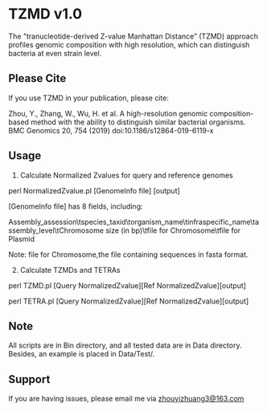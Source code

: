 # TZMD v1.0
 The "tranucleotide-derived Z-value Manhattan Distance” (TZMD) approach profiles genomic composition with high resolution, which can distinguish bacteria at even strain level. 
 
 ## Please Cite ##
If you use TZMD in your publication, please cite:

Zhou, Y., Zhang, W., Wu, H. et al. A high-resolution genomic composition-based method with the ability to distinguish similar bacterial organisms. BMC Genomics 20, 754 (2019) doi:10.1186/s12864-019-6119-x

## Usage ##
1. Calculate Normalized Zvalues for query and reference genomes

perl NormalizedZvalue.pl [GenomeInfo file] [output]

[GenomeInfo file] has 8 fields, including:

 Assembly_assession\tspecies_taxid\torganism_name\tinfraspecific_name\tassembly_level\tChromosome size (in bp)\tfile for Chromosome\tfile for Plasmid
 
Note: file for Chromosome,the file containing sequences in fasta format.
  
2. Calculate TZMDs and TETRAs

 perl TZMD.pl [Query NormalizedZvalue][Ref NormalizedZvalue][output]
 
 perl TETRA.pl [Query NormalizedZvalue][Ref NormalizedZvalue][output]

## Note ##
All scripts are in Bin directory, and all tested data are in Data directory. Besides, an example is placed in Data/Test/.

## Support ##
If you are having issues, please email me via zhouyizhuang3@163.com
